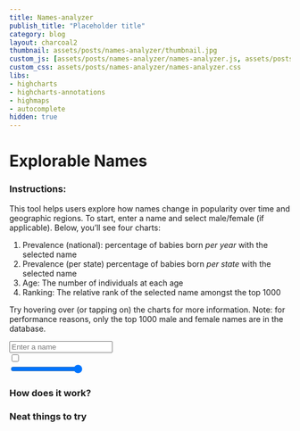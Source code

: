 ```yaml
---
title: Names-analyzer
publish_title: "Placeholder title"
category: blog
layout: charcoal2
thumbnail: assets/posts/names-analyzer/thumbnail.jpg
custom_js: [assets/posts/names-analyzer/names-analyzer.js, assets/posts/names-analyzer/lodash.min.js]
custom_css: assets/posts/names-analyzer/names-analyzer.css
libs:
- highcharts
- highcharts-annotations
- highmaps
- autocomplete
hidden: true
---
```


<!-- <img class="banner" src="{{site.baseurl}}/assets/posts/names-analyzer/hero.png"> --> 

Explorable Names
==

### Instructions: 
This tool helps users explore how names change in popularity over time and geographic regions. To start, enter a name and select male/female (if applicable). Below, you’ll see four charts: 

1. Prevalence (national): percentage of babies born _per year_ with the selected name 
2. Prevalence (per state) percentage of babies born _per state_ with the selected name 
3. Age: The number of individuals at each age
4. Ranking: The relative rank of the selected name amongst the top 1000

Try hovering over (or tapping on) the charts for more information. Note: for performance reasons, only the top 1000 male and female names are in the database. 


<div class="iface">
	<div class='input'>
		<input type="name" id="name" class="name-input" spellcheck="false" placeholder="Enter a name" autocomplete="off"/>
	</div>
	<div class="toggle"> 
	  <input id="sex" type="checkbox"/>
	  <label for="sex"></label>
	</div>
</div>


<div class='line-charts'>
	<div class="chart" id="prevalence"></div>
	<div class="chart" id="age"></div>
</div>

<div class='aux-charts'>
	<div>
		<input class="slider" id='map-slider' type="range" min="1910" max="2020" value="2020">
		<div class='chart' id='map'></div>
	</div>
	<div class="chart" id="rank"></div>
</div>

### How does it work?

### Neat things to try